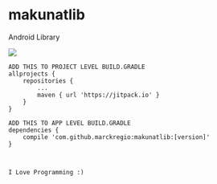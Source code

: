 # makunatlib
Android Library

[![](https://jitpack.io/v/marckregio/makunatlib.svg)](https://jitpack.io/#marckregio/makunatlib)

	ADD THIS TO PROJECT LEVEL BUILD.GRADLE
	allprojects {
		repositories {
			...
			maven { url 'https://jitpack.io' }
		}
	}
	
	ADD THIS TO APP LEVEL BUILD.GRADLE
	dependencies {
		compile 'com.github.marckregio:makunatlib:[version]'
	}
	
	
	
	I Love Programming :) 
